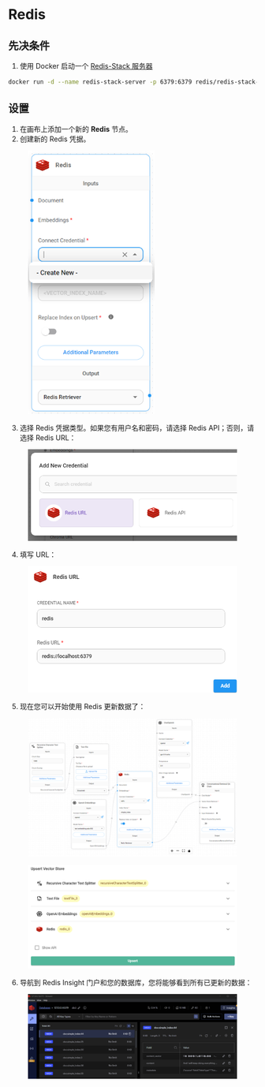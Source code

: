# Redis

## 先决条件

1. 使用 Docker 启动一个 [Redis-Stack 服务器](https://redis.io/docs/latest/operate/oss_and_stack/install/install-stack/docker/)

```bash
docker run -d --name redis-stack-server -p 6379:6379 redis/redis-stack-server:latest
```

## 设置

1. 在画布上添加一个新的 **Redis** 节点。
2. 创建新的 Redis 凭据。

<figure><img src="../../../.gitbook/assets/image (1) (1) (3) (1) (1).png" alt="" width="257"><figcaption></figcaption></figure>

3. 选择 Redis 凭据类型。如果您有用户名和密码，请选择 Redis API；否则，请选择 Redis URL：

<figure><img src="../../../.gitbook/assets/image (2) (1) (1) (2).png" alt="" width="563"><figcaption></figcaption></figure>

4. 填写 URL：

<figure><img src="../../../.gitbook/assets/image (3) (1) (1) (1) (2) (1).png" alt="" width="542"><figcaption></figcaption></figure>

5. 现在您可以开始使用 Redis 更新数据了：

<figure><img src="../../../.gitbook/assets/image (8) (1) (1) (1) (1) (1) (1) (1) (1) (1).png" alt=""><figcaption></figcaption></figure>

<figure><img src="../../../.gitbook/assets/image (9) (2).png" alt=""><figcaption></figcaption></figure>

6. 导航到 Redis Insight 门户和您的数据库，您将能够看到所有已更新的数据：

<figure><img src="../../../.gitbook/assets/image (138).png" alt=""><figcaption></figcaption></figure>
